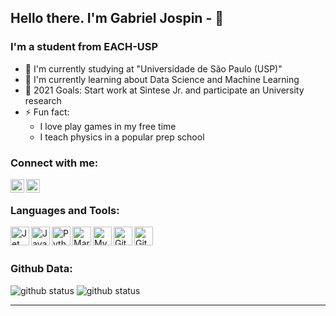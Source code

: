 ## Hello there. I'm Gabriel Jospin - 👋

### I'm a student from EACH-USP

- 🔭 I'm currently studying at "Universidade de São Paulo (USP)"
- 🌱 I'm currently learning about Data Science and Machine Learning
- 🥅 2021 Goals: Start work at Sintese Jr. and participate an University research
- ⚡ Fun fact: 
  - I love play games in my free time
  - I teach physics in a popular prep school

### Connect with me:

[<img align="left" alt="codeSTACKr | LinkedIn" width="22px" src="https://cdn-icons-png.flaticon.com/512/174/174857.png" />][linkedin]
[<img align="left" alt="codeSTACKr | Instagram" width="22px" src="https://cdn.worldvectorlogo.com/logos/instagram-2016-5.svg" />][instagram]

<br />

### Languages and Tools:

[<img align="left" alt="Jet Brains" width="30px" src="https://upload.wikimedia.org/wikipedia/commons/1/1a/JetBrains_Logo_2016.svg" />][JetBrains]
[<img align="left" alt="Java" width="30px" src="https://upload.wikimedia.org/wikipedia/pt/3/30/Java_programming_language_logo.svg"/>][Java]
[<img align="left" alt="Python" width="30px" src="https://upload.wikimedia.org/wikipedia/commons/c/c3/Python-logo-notext.svg"/>][Python]
[<img align="left" alt="MariaDB" width="30px" src="https://cdn.worldvectorlogo.com/logos/mariadb.svg" />][MariaDB]
[<img align="left" alt="MySQL" width="30px" src="https://www.xaecia.com/images/icons/mysql.svg" />][MySQL]
[<img align="left" alt="Git" width="30px" src="https://upload.wikimedia.org/wikipedia/commons/thumb/3/3f/Git_icon.svg/1024px-Git_icon.svg.png" />][Git]
[<img align="left" alt="GitHub" width="30px" src="https://github.githubassets.com/images/modules/logos_page/Octocat.png" />][GitHub]

<br />
<br />

### Github Data:
<img alt="github status" src="https://github-readme-stats.vercel.app/api?username=GabrielJospin&theme=monokai&show_icons=true&hide_border=true">
<img alt="github status" src="https://github-readme-stats.vercel.app/api/top-langs/?username=GabrielJospin&theme=monokai&layout=compact&hide_border=true">


---


[instagram]: https://instagram.com/gabriel_jospin
[linkedin]: https://www.linkedin.com/in/gabrielmedeirosjospin/
[JetBrains]: https://www.jetbrains.com
[Java]: https://www.java.com/pt-BR/
[Python]: https://www.python.org
[MariaDB]: https://mariadb.org
[MySQL]: https://www.mysql.com
[Git]: https://git-scm.com
[GitHub]: https://github.com 
